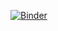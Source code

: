 [![Binder](https://mybinder.org/badge_logo.svg)](https://mybinder.org/v2/gh/rvf0068/neuroscience/master)

